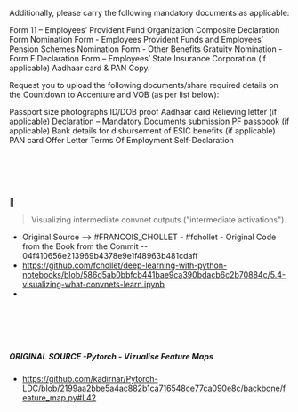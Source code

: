 Additionally, please carry the following mandatory documents as applicable:



Form 11 – Employees’ Provident Fund Organization Composite Declaration Form
Nomination Form - Employees Provident Funds and Employees’ Pension Schemes
Nomination Form - Other Benefits
Gratuity Nomination - Form F
Declaration Form – Employees’ State Insurance Corporation (if applicable)
Aadhaar card & PAN Copy.
 

Request you to upload the following documents/share required details on the Countdown to Accenture and VOB (as per list below):


Passport size photographs
ID/DOB proof
Aadhaar card
Relieving letter (if applicable)
Declaration – Mandatory Documents submission
PF passbook (if applicable)
Bank details for disbursement of ESIC benefits (if applicable)
PAN card
Offer Letter
Terms Of Employment
Self-Declaration







#

<br/>

#

:star_struck:

> Visualizing intermediate convnet outputs ("intermediate activations").
- Original Source --> #FRANCOIS_CHOLLET - #fchollet - Original Code from the Book from the Commit -- 04f410656e213969b4378e9e1f48963b481cdaff
- https://github.com/fchollet/deep-learning-with-python-notebooks/blob/586d5ab0bbfcb441bae9ca390bdacb6c2b70884c/5.4-visualizing-what-convnets-learn.ipynb
- 


#

<br/>

#

##### ORIGINAL SOURCE -Pytorch - Vizualise Feature Maps 
- https://github.com/kadirnar/Pytorch-LDC/blob/2199aa2bbe5a4ac882b1ca716548ce77ca090e8c/backbone/feature_map.py#L42

